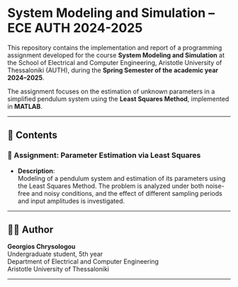 
# System Modeling and Simulation – ECE AUTH 2024-2025

This repository contains the implementation and report of a programming assignment developed for the course **System Modeling and Simulation** at the School of Electrical and Computer Engineering, Aristotle University of Thessaloniki (AUTH), during the **Spring Semester of the academic year 2024–2025**.

The assignment focuses on the estimation of unknown parameters in a simplified pendulum system using the **Least Squares Method**, implemented in **MATLAB**.

---

## 📁 Contents

### 📝 Assignment: Parameter Estimation via Least Squares

- **Description**:  
  Modeling of a pendulum system and estimation of its parameters using the Least Squares Method. The problem is analyzed under both noise-free and noisy conditions, and the effect of different sampling periods and input amplitudes is investigated.  
---

## 👨‍🎓 Author

**Georgios Chrysologou**  
Undergraduate student, 5th year  
Department of Electrical and Computer Engineering  
Aristotle University of Thessaloniki

---
